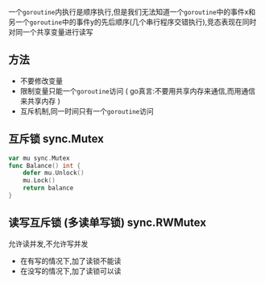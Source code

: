 一个`goroutine`内执行是顺序执行,但是我们无法知道一个`goroutine`中的事件x和另一个`goroutine`中的事件y的先后顺序(几个串行程序交错执行),竞态表现在同时对同一个共享变量进行读写

## 方法
- 不要修改变量
- 限制变量只能一个`goroutine`访问 ( go真言:不要用共享内存来通信,而用通信来共享内存 )
- 互斥机制,同一时间只有一个`goroutine`访问

## 互斥锁 sync.Mutex
```go
var mu sync.Mutex
func Balance() int {
	defer mu.Unlock()
	mu.Lock()
	return balance
}
```

##  读写互斥锁 (多读单写锁) sync.RWMutex
允许读并发,不允许写并发
- 在有写的情况下,加了读锁不能读
- 在没写的情况下,加了读锁可以读
